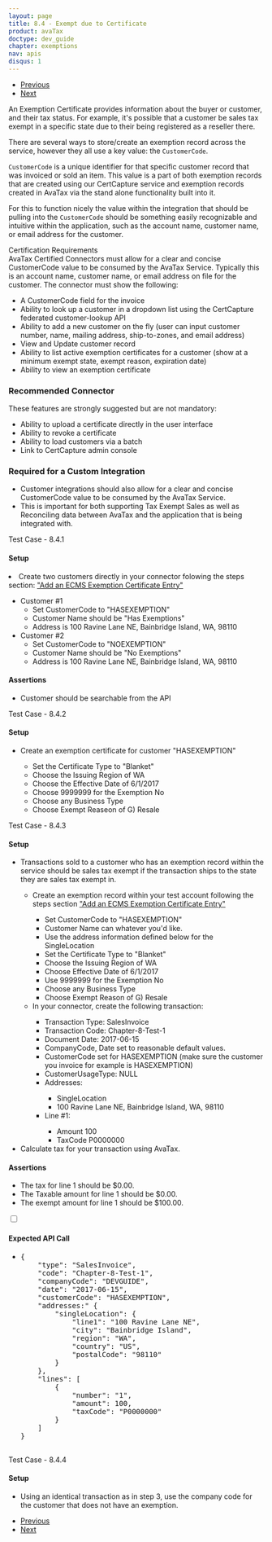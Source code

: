```yaml
---
layout: page
title: 8.4 - Exempt due to Certificate
product: avaTax
doctype: dev_guide
chapter: exemptions
nav: apis
disqus: 1
---
```


<ul class="pager">
  <li class="previous"><a href="/avatax/dev-guide/exemptions/zero-tax-due-to-product-taxability/"><i class="glyphicon glyphicon-chevron-left"></i>Previous</a></li>
  <li class="next"><a href="/avatax/dev-guide/exemptions/exempt-due-to-entity-use-code/">Next<i class="glyphicon glyphicon-chevron-right"></i></a></li>
</ul>

An Exemption Certificate provides information about the buyer or customer, and their tax status. For example, it's possible that a customer be sales tax exempt in a specific state due to their being registered as a reseller there.


There are several ways to store/create an exemption record across the service, however they all use a key value: the <code>CustomerCode</code>.


<code>CustomerCode</code> is a unique identifier for that specific customer record that was invoiced or sold an item. This value is a part of both exemption records that are created using our CertCapture service and exemption records created in AvaTax via the stand alone functionality built into it.

For this to function nicely the value within the integration that should be pulling into the <code>CustomerCode</code> should be something easily recognizable and intuitive within the application, such as the account name, customer name, or email address for the customer.

<div class="dev-guide-certification">
<div class="dev-guide-certification-heading">Certification Requirements</div>
<div class="dev-guide-certification-content">
    AvaTax Certified Connectors must allow for a clear and concise CustomerCode value to be consumed by the AvaTax Service.
    Typically this is an account name, customer name, or email address on file for the customer.
    The connector must show the following:
    <ul class="dev-guide-list">
        <li>A CustomerCode field for the invoice</li>
        <li>Ability to look up a customer in a dropdown list using the CertCapture federated customer-lookup API</li>
        <li>Ability to add a new customer on the fly (user can input customer number, name, mailing address, ship-to-zones, and email address)</li>
        <li>View and Update customer record</li>
        <li>Ability to list active exemption certificates for a customer (show at a minimum exempt state, exempt reason, expiration date)</li>
        <li>Ability to view an exemption certificate</li>
    </ul>
</div>
</div>

<h3>Recommended Connector</h3>

These features are strongly suggested but are not mandatory:
<ul class="dev-guide-list">
    <li>Ability to upload a certificate directly in the user interface</li>
    <li>Ability to revoke a certificate</li>
    <li>Ability to load customers via a batch</li>
    <li>Link to CertCapture admin console</li>
</ul>

<h3>Required for a Custom Integration</h3>

<ul class="dev-guide-list">
    <li>Customer integrations should also allow for a clear and concise CustomerCode value to be consumed by the AvaTax Service.</li>
    <li>This is important for both supporting Tax Exempt Sales as well as Reconciling data between AvaTax and the application that is being integrated with.</li>
</ul>

<div class="dev-guide-test" id="test1">
<div class="dev-guide-test-heading">Test Case - 8.4.1</div>
<div class="dev-guide-test-content">
<h4>Setup</h4>

<li>Create two customers directly in your connector folowing the steps section: <a href="https://help.avalara.com/000_Avalara_AvaTax/Exempt_Customers_from_Sales_Tax/Add_or_Import_ECMS_Exemption_Certificate_Entries">"Add an ECMS Exemption Certificate Entry"</a></li>
    <ul class="dev-guide-list">
        <li>Customer #1
            <ul class="dev-guide-list">
                <li>Set CustomerCode to "HASEXEMPTION"</li>
                <li>Customer Name should be "Has Exemptions"</li>
                <li>Address is 100 Ravine Lane NE, Bainbridge Island, WA, 98110</li>
            </ul>
        </li>
        <li> Customer #2
            <ul class="dev-guide-list">
                <li>Set CustomerCode to "NOEXEMPTION"</li>
                <li>Customer Name should be "No Exemptions"</li>
                <li>Address is 100 Ravine Lane NE, Bainbridge Island, WA, 98110</li>
            </ul>
        </li>
    </ul>

<h4>Assertions</h4>
<ul class="dev-guide-list">
    <li>Customer should be searchable from the API</li>
</ul>
</div>
</div>

<div class="dev-guide-test" id="test2">
<div class="dev-guide-test-heading">Test Case - 8.4.2</div>
<div class="dev-guide-test-content">
<h4>Setup</h4>
<ul class="dev-guide-list">
    <li>Create an exemption certificate for customer "HASEXEMPTION"</li>
        <ul class="dev-guide-list">
            <li>Set the Certificate Type to "Blanket"</li>
            <li>Choose the Issuing Region of WA</li>
            <li>Choose the Effective Date of 6/1/2017</li>
            <li>Choose 9999999 for the Exemption No</li>
            <li>Choose any Business Type</li>
            <li>Choose Exempt Reaseon of G) Resale</li>
        </ul>
</ul>
</div>
</div>

<div class="dev-guide-test" id="test3">
    <div class="dev-guide-test-heading">Test Case - 8.4.3</div>
    <div class="dev-guide-test-content">
    <h4>Setup</h4>
    <ul class="dev-guide-list">
        <li>Transactions sold to a customer who has an exemption record within the service should be sales tax exempt if the transaction ships to the state they are sales tax exempt in.</li>
        <ul class="dev-guide-list">
            <li>Create an exemption record within your test account following the steps section <a href="https://help.avalara.com/000_Avalara_AvaTax/Exempt_Customers_from_Sales_Tax/Add_or_Import_ECMS_Exemption_Certificate_Entries">"Add an ECMS Exemption Certificate Entry"</a></li>
            <ul class="dev-guide-list">
                <li>Set CustomerCode to "HASEXEMPTION"</li>
                <li>Customer Name can whatever you'd like.</li>
                <li>Use the address information defined below for the SingleLocation</li>
                <li>Set the Certificate Type to "Blanket"</li>
                <li>Choose the Issuing Region of WA</li>
                <li>Choose Effective Date of 6/1/2017</li>
                <li>Use 9999999 for the Exemption No</li>
                <li>Choose any Business Type</li>
                <li>Choose Exempt Reason of G) Resale</li>
            </ul>
            <li>In your connector, create the following transaction:</li>
            <ul class="dev-guide-list">
                <li>Transaction Type: SalesInvoice</li>
                <li>Transaction Code: Chapter-8-Test-1</li>
                <li>Document Date: 2017-06-15</li>
                <li>CompanyCode, Date set to reasonable default values.</li>
                <li>CustomerCode set for HASEXEMPTION (make sure the customer you invoice for example is HASEXEMPTION)</li>
                <li>CustomerUsageType: NULL</li>
                <li>Addresses:</li>
                <ul class="dev-guide-list">
                    <li>SingleLocation</li>
                    <li>100 Ravine Lane NE, Bainbridge Island, WA, 98110</li>
                </ul>
                <li>Line #1:</li>
                <ul class="dev-guide-list">
                    <li>Amount 100</li>
                    <li>TaxCode P0000000</li>
                </ul>    
            </ul>
        </ul>
        <li>Calculate tax for your transaction using AvaTax.</li>
    </ul>
    <h4>Assertions</h4>
    <ul class="dev-guide-list">
        <li>The tax for line 1 should be $0.00.</li>
        <li>The Taxable amount for line 1 should be $0.00.</li>
        <li>The exempt amount for line 1 should be $100.00.</li>
    </ul>
    <div class="dev-guide-dropdown">
        <input id="checkbox_toggle" type="checkbox" />
        <i id="icon-up" class="glyphicon glyphicon-chevron-down"></i><i id="icon-down" class="glyphicon glyphicon-chevron-right"></i>
        <label for="checkbox_toggle"><h4>Expected API Call</h4></label>
        <ul class="dev-guide-dropdown-content">
            <li>
                <pre>
{
    "type": "SalesInvoice",
    "code": "Chapter-8-Test-1",
    "companyCode": "DEVGUIDE",
    "date": "2017-06-15",
    "customerCode": "HASEXEMPTION",
    "addresses:" {
        "singleLocation": {
            "line1": "100 Ravine Lane NE",
            "city": "Bainbridge Island",
            "region": "WA",
            "country": "US", 
            "postalCode": "98110"
        }
    },
    "lines": [
        {
            "number": "1",
            "amount": 100,
            "taxCode": "P0000000"
        }
    ]
}
                </pre>
            </li>
        </ul>
    </div>
</div>
</div>

<div class="dev-guide-test" id="test4">
<div class="dev-guide-test-heading">Test Case - 8.4.4</div>
<div class="dev-guide-test-content">
<h4>Setup</h4>
    <ul class="dev-guide-list">
        <li>Using an identical transaction as in step 3, use the company code for the customer that does not have an exemption.</li>
    </ul>
</div>
</div>

<ul class="pager">
  <li class="previous"><a href="/avatax/dev-guide/exemptions/zero-tax-due-to-product-taxability/"><i class="glyphicon glyphicon-chevron-left"></i>Previous</a></li>
  <li class="next"><a href="/avatax/dev-guide/exemptions/exempt-due-to-entity-use-code/">Next<i class="glyphicon glyphicon-chevron-right"></i></a></li>
</ul>
